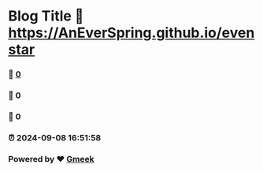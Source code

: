 # Blog Title :link: https://AnEverSpring.github.io/evenstar 
### :page_facing_up: [0](https://AnEverSpring.github.io/evenstar/tag.html) 
### :speech_balloon: 0 
### :hibiscus: 0 
### :alarm_clock: 2024-09-08 16:51:58 
### Powered by :heart: [Gmeek](https://github.com/Meekdai/Gmeek)

